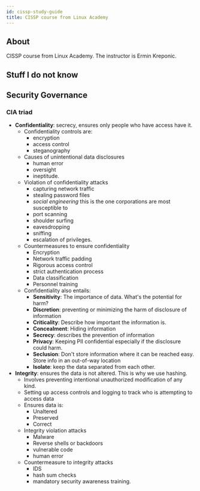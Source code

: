```yaml
---
id: cissp-study-guide
title: CISSP course from Linux Academy
---
```


## About

CISSP course from Linux Academy. The instructor is Ermin Kreponic.

## Stuff I do not know

## Security Governance

### CIA triad

- **Confidentiality**: secrecy, ensures only people who have access have it.
  - Confidentiality controls are:
    - encryption
    - access control
    - steganography
  - Causes of unintentional data disclosures
    - human error
    - oversight
    - ineptitude.
  - Violation of confidentiality attacks
    - capturing network traffic
    - stealing password files
    - *social engineering* this is the one corporations are most susceptible to
    - port scanning
    - shoulder surfing
    - eavesdropping
    - sniffing
    - escalation of privileges.
  - Countermeasures to ensure confidentiality
    - Encryption
    - Network traffic padding
    - Rigorous access control
    - strict authentication process
    - Data classification
    - Personnel training
  - Confidentiality also entails:
    - **Sensitivity**: The importance of data. What's the potential for harm?
    - **Discretion**: preventing or minimizing the harm of disclosure of information
    - **Criticality**: Describe how important the information is.
    - **Concealment**: Hiding information
    - **Secrecy**: describes the prevention of information
    - **Privacy**: Keeping PII confidential especially if the disclosure could harm.
    - **Seclusion**: Don't store information where it can be reached easy. Store info in an out-of-way location
    - **Isolate**: keep the data separated from each other.
- **Integrity**: ensures the data is not altered. This is why we use hashing.
  - Involves preventing intentional unauthorized modification of any kind.
  - Setting up access controls and logging to track who is attempting to access data
  - Ensures data is:
    - Unaltered
    - Preserved
    - Correct
  - Integrity violation attacks
    - Malware
    - Reverse shells or backdoors
    - vulnerable code
    - human error
  - Countermeasure to integrity attacks
    - IDS
    - hash sum checks
    - mandatory security awareness training.